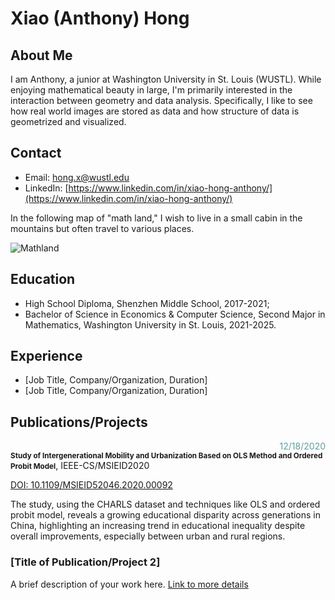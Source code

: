 # Xiao (Anthony) Hong

## About Me
I am Anthony, a junior at Washington University in St. Louis (WUSTL). While enjoying mathematical beauty in large, I'm primarily interested in the interaction between geometry and data analysis. Specifically, I like to see how real world images are stored as data and how structure of data is geometrized and visualized.

## Contact
- Email: [hong.x@wustl.edu](mailto:hong.x@wustl.edu)
- LinkedIn: [https://www.linkedin.com/in/xiao-hong-anthony/](https://www.linkedin.com/in/xiao-hong-anthony/)

In the following map of "math land," I wish to live in a small cabin in the mountains but often travel to various places.

![Mathland](https://github.com/AnthonyHongXiao/AnthonyHongXiao.github.io/assets/89869001/55ba79c9-f730-4940-9a74-ff7ef959e3d6)

## Education
- High School Diploma, Shenzhen Middle School, 2017-2021;
- Bachelor of Science in Economics & Computer Science, Second Major in Mathematics, Washington University in St. Louis, 2021-2025.

## Experience
- [Job Title, Company/Organization, Duration]
- [Job Title, Company/Organization, Duration]

## Publications/Projects

<div style="color: #5F9EA0; text-align: right;">12/18/2020</div>
<strong><span style="font-size: smaller;">Study of Intergenerational Mobility and Urbanization Based on OLS Method and Ordered Probit Model</span></strong>, IEEE-CS/MSIEID2020

[DOI: 10.1109/MSIEID52046.2020.00092](https://ieeexplore.ieee.org/abstract/document/9382602)

The study, using the CHARLS dataset and techniques like OLS and ordered probit model, reveals a growing educational disparity across generations in China, highlighting an increasing trend in educational inequality despite overall improvements, especially between urban and rural regions.

### [Title of Publication/Project 2]
A brief description of your work here. [Link to more details](#)



